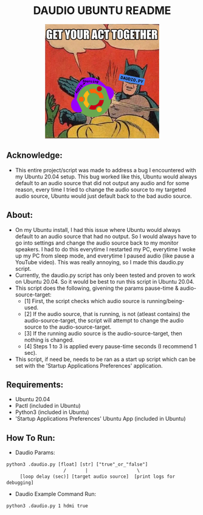 <h1 align="center">DAUDIO UBUNTU README</h1>
<p align="center">
  <img width="300" src="./assets/image1.png">
</p>

## Acknowledge:
- This entire project/script was made to address a bug I encountered with my Ubuntu 20.04 setup. This bug worked like this, Ubuntu would always default to an audio source that did not output any audio and for some reason, every time I tried to change the audio source to my targeted audio source, Ubuntu would just default back to the bad audio source. 

## About:
- On my Ubuntu install, I had this issue where Ubuntu would always default to an audio source that had no output. So I would always have to go into settings and change the audio source back to my monitor speakers. I had to do this everytime I restarted my PC, everytime I woke up my PC from sleep mode, and everytime I paused audio (like pause a YouTube video). This was really annoying, so I made this daudio.py script.
- Currently, the daudio.py script has only been tested and proven to work on Ubuntu 20.04. So it would be best to run this script in Ubuntu 20.04.
- This script does the following, givening the params pause-time & audio-source-target:
	- [1] First, the script checks which audio source is running/being-used.
	- [2] If the audio source, that is running, is not (atleast contains) the audio-source-target, the script will attempt to change the audio source to the audio-source-target.
	- [3] If the running audio source is the audio-source-target, then nothing is changed.
	- [4] Steps 1 to 3 is applied every pause-time seconds (I recommend 1 sec).
- This script, if need be, needs to be ran as a start up script which can be set with the 'Startup Applications Preferences' application.

## Requirements:
- Ubuntu 20.04
- Pactl (included in Ubuntu)
- Python3 (included in Ubuntu)
- 'Startup Applications Preferences' Ubuntu App (included in Ubuntu)

## How To Run:
- Daudio Params:
```
python3 .daudio.py [float] [str] ["true"_or_"false"]
                     /       |                  \
     [loop delay (sec)] [target audio source]  [print logs for debugging]
```

- Daudio Example Command Run:
```
python3 .daudio.py 1 hdmi true
```

